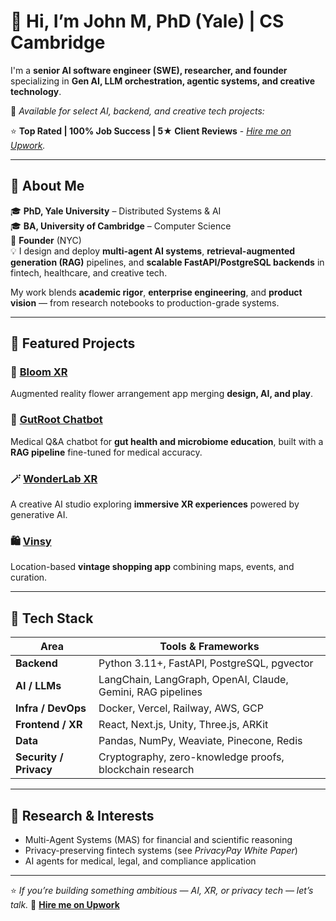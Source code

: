 # 👋 Hi, I’m John M, PhD (Yale) | CS Cambridge

I'm a **senior AI software engineer (SWE), researcher, and founder** specializing in **Gen AI, LLM orchestration, agentic systems, and creative technology**.

💼 *Available for select AI, backend, and creative tech projects:* 

⭐ **Top Rated | 100% Job Success | 5★ Client Reviews** - *[Hire me on Upwork](https://www.upwork.com/freelancers/~01a09658c320bd9c65?viewMode=1).*

---

## 🧠 About Me

🎓 **PhD, Yale University** – Distributed Systems & AI  
🎓 **BA, University of Cambridge** – Computer Science  
🏢 **Founder** (NYC)  
💡 I design and deploy **multi-agent AI systems**, **retrieval-augmented generation (RAG)** pipelines, and **scalable FastAPI/PostgreSQL backends** in fintech, healthcare, and creative tech.

My work blends **academic rigor**, **enterprise engineering**, and **product vision** — from research notebooks to production-grade systems.

---

## 🚀 Featured Projects

### 🌸 [Bloom XR](https://apps.apple.com/us/app/bloom-xr/id6744581621)
Augmented reality flower arrangement app merging **design, AI, and play**.

### 🧬 [GutRoot Chatbot](https://gut-root.vercel.app/chatbot)
Medical Q&A chatbot for **gut health and microbiome education**, built with a **RAG pipeline** fine-tuned for medical accuracy.

### 🪄 [WonderLab XR](https://www.wonderlabxr.com)
A creative AI studio exploring **immersive XR experiences** powered by generative AI.

### 🛍️ [Vinsy](https://apps.apple.com/us/app/vinsy/id6745562161)
Location-based **vintage shopping app** combining maps, events, and curation.

---

## 🧩 Tech Stack

| Area | Tools & Frameworks |
|------|--------------------|
| **Backend** | Python 3.11+, FastAPI, PostgreSQL, pgvector |
| **AI / LLMs** | LangChain, LangGraph, OpenAI, Claude, Gemini, RAG pipelines |
| **Infra / DevOps** | Docker, Vercel, Railway, AWS, GCP |
| **Frontend / XR** | React, Next.js, Unity, Three.js, ARKit |
| **Data** | Pandas, NumPy, Weaviate, Pinecone, Redis |
| **Security / Privacy** | Cryptography, zero-knowledge proofs, blockchain research |

---

## 🧪 Research & Interests

- Multi-Agent Systems (MAS) for financial and scientific reasoning  
- Privacy-preserving fintech systems (see *PrivacyPay White Paper*)  
- AI agents for medical, legal, and compliance application

---

⭐️ *If you’re building something ambitious — AI, XR, or privacy tech — let’s talk.*
💼 [**Hire me on Upwork**](https://www.upwork.com/freelancers/~01a09658c320bd9c65?viewMode=1)
